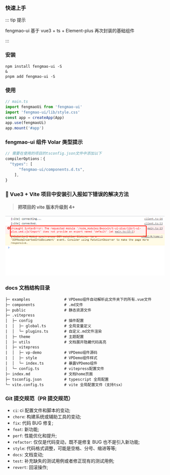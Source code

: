 ### 快速上手

::: tip 提示

fengmao-ui 基于 vue3 + ts + Element-plus 再次封装的基础组件

:::

### 安装

```bash:no-line-numbers
npm install fengmao-ui -S
&
pnpm add fengmao-ui -S
```

### 使用

```js
// main.ts
import fengmaoUi from 'fengmao-ui'
import 'fengmao-ui/lib/style.css'
const app = createApp(App)
app.use(fengmaoUi)
app.mount('#app')
```

### fengmao-ui 组件 Volar 类型提示

```js
// 需要在使用的项目的tsconfig.json文件中添加以下
compilerOptions：{
  "types": [
      "fengmao-ui/components.d.ts",
    ],
}

```

### 🔨 Vue3 + Vite 项目中安装引入报如下错误的解决方法

> #### 把项目的 vite 版本升级到 4+

<img src="../public/img/error.png">

### docs 文档结构目录

```
├─ examples               # VPDemo组件自动解析此文件夹下的所有.vue文件
├─ components             # .md文件
├─ public                 # 静态资源文件
├─ .vitepress
│  ├─ config              # 插件配置
|  │  ├─ global.ts        # 全局变量定义
|  │  └─ plugins.ts       # 自定义.md文件渲染
│  ├─ theme               # 主题配置
│  ├─ utils               # 文档展开隐藏代码高亮
│  ├─ vitepress
|  │  ├─ vp-demo          # VPDemo组件源码
|  │  ├─ style            # VPDemo组件样式
|  │  └─ index.ts         # 暴露VPDemo组件
│  └─ config.ts           # vitepress配置文件
├─ index.md               # 文档home页面
├─ tsconfig.json          # typescript 全局配置
└─ vite.config.ts         # vite 全局配置文件（支持tsx）
```

### Git 提交规范（PR 提交规范）

- `ci`: ci 配置文件和脚本的变动;
- `chore`: 构建系统或辅助工具的变动;
- `fix`: 代码 BUG 修复;
- `feat`: 新功能;
- `perf`: 性能优化和提升;
- `refactor`: 仅仅是代码变动，既不是修复 BUG 也不是引入新功能;
- `style`: 代码格式调整，可能是空格、分号、缩进等等;
- `docs`: 文档变动;
- `test`: 补充缺失的测试用例或者修正现有的测试用例;
- `revert`: 回滚操作;
